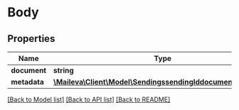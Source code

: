 # Body

## Properties
Name | Type | Description | Notes
------------ | ------------- | ------------- | -------------
**document** | **string** |  | [optional] 
**metadata** | [**\Maileva\Client\Model\SendingssendingIddocumentsMetadata**](SendingssendingIddocumentsMetadata.md) |  | [optional] 

[[Back to Model list]](../../README.md#documentation-for-models) [[Back to API list]](../../README.md#documentation-for-api-endpoints) [[Back to README]](../../README.md)

